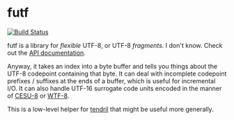 # futf

[![Build Status](https://travis-ci.org/servo/futf.svg?branch=master)](https://travis-ci.org/servo/futf)

futf is a library for *flexible* UTF-8, or UTF-8 *fragments*. I don't know.
Check out the [API documentation](https://doc.servo.org/futf/index.html).

Anyway, it takes an index into a byte buffer and tells you things about the
UTF-8 codepoint containing that byte. It can deal with incomplete codepoint
prefixes / suffixes at the ends of a buffer, which is useful for incremental
I/O. It can also handle UTF-16 surrogate code units encoded in the manner of
[CESU-8][] or [WTF-8][].

This is a low-level helper for [tendril][] that might be useful more generally.

[CESU-8]: https://www.unicode.org/reports/tr26/
[WTF-8]: https://simonsapin.github.io/wtf-8/
[tendril]: https://github.com/servo/tendril
